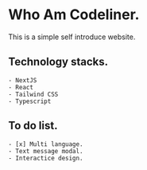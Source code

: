 # Who Am Codeliner.

This is a simple self introduce website.

## Technology stacks.

    - NextJS
    - React
    - Tailwind CSS
    - Typescript

## To do list.

    - [x] Multi language.
    - Text message modal.
    - Interactice design.
